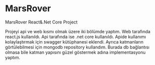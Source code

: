 # MarsRover
MarsRover React&amp;.Net Core Project

Projeyi api ve web kısmı olmak üzere iki bölümde yaptım. 
Web tarafında react.js kullanıldı.
Api tarafında ise .net core kullanıldı. Apide kullanımı kolaylaştırmak için swagger kütüphanesi eklendi. 
Ayrıca katmanların görtülebilmesi için mongodb repository kullandım. Burada db bağlantısı olmasa bile katman yapısını güzel göstermek adına implementasyonu yaptım.

